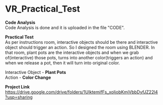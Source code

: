 # VR_Practical_Test
**Code Analysis**
<br>
Code Analysis is done and it is uploaded in the file "CODE".

**Practical Test**
<br>
As per instructions room, interactive objects should be there and interactive object should trigger an action. So I designed the room using BLENDER. In that room, plant pots are the interactive objects and when we grab of(interactive) those pots, turns into another color(triggers an action) and when we release a pot, then it will turn into original color. 

Interactive Object - **Plant Pots**
<br>
            Action - **Color Change**

**Project Link**
<br>
https://drive.google.com/drive/folders/1UIktemifFs_xoIjobKmjVbbDyfJZ22l4?usp=sharing
